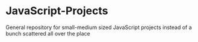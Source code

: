 # JavaScript-Projects
General repository for small-medium sized JavaScript projects instead of a bunch scattered all over the place
